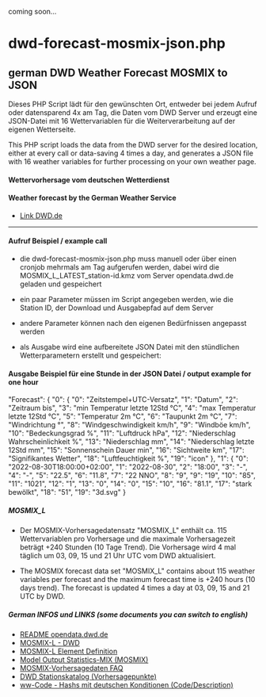 coming soon...

# dwd-forecast-mosmix-json.php
## german DWD Weather Forecast MOSMIX to JSON

Dieses PHP Script lädt für den gewünschten Ort, entweder bei jedem Aufruf oder datensparend 4x am Tag, die Daten vom DWD Server und erzeugt eine JSON-Datei mit 16 Wettervariablen für die Weiterverarbeitung auf der eigenen Wetterseite.

This PHP script loads the data from the DWD server for the desired location, either at every call or data-saving 4 times a day, and generates a JSON file with 16 weather variables for further processing on your own weather page.

#### Wettervorhersage vom deutschen Wetterdienst
#### Weather forecast by the German Weather Service
- [Link DWD.de](https://www.dwd.de/)

---

#### Aufruf Beispiel / example call

- die dwd-forecast-mosmix-json.php muss manuell oder über einen cronjob mehrmals am Tag aufgerufen werden, dabei wird die MOSMIX_L_LATEST_station-id.kmz vom Server opendata.dwd.de geladen und gespeichert

- ein paar Parameter müssen im Script angegeben werden, wie die Station ID, der Download und Ausgabepfad auf dem Server
- andere Parameter können nach den eigenen Bedürfnissen angepasst werden

- als Ausgabe wird eine aufbereitete JSON Datei mit den stündlichen Wetterparametern erstellt und gespeichert:


#### Ausgabe Beispiel für eine Stunde in der JSON Datei / output example for one hour

"Forecast": {
 "0": {
      "0": "Zeitstempel+UTC-Versatz",
      "1": "Datum",
      "2": "Zeitraum bis",
      "3": "min Temperatur letzte 12Std °C",
      "4": "max Temperatur letzte 12Std °C",
      "5": "Temperatur 2m °C",
      "6": "Taupunkt 2m °C",
      "7": "Windrichtung °",
      "8": "Windgeschwindigkeit km/h",
      "9": "Windböe km/h",
      "10": "Bedeckungsgrad %",
      "11": "Luftdruck hPa",
      "12": "Niederschlag Wahrscheinlichkeit %",
      "13": "Niederschlag mm",
      "14": "Niederschlag letzte 12Std mm",
      "15": "Sonnenschein Dauer min",
      "16": "Sichtweite km",
      "17": "Signifikantes Wetter",
      "18": "Luftfeuchtigkeit %",
      "19": "icon"
    },
"1": {
      "0": "2022-08-30T18:00:00+02:00",
      "1": "2022-08-30",
      "2": "18:00",
      "3": "-",
      "4": "-",
      "5": "22.5",
      "6": "11.8",
      "7": "22 NNO",
      "8": "9",
      "9": "19",
      "10": "85",
      "11": "1021",
      "12": "1",
      "13": "0",
      "14": "0",
      "15": "10",
      "16": "81.1",
      "17": "stark bewölkt",
      "18": "51",
      "19": "3d.svg"
 }


##### MOSMIX_L
- Der MOSMIX-Vorhersagedatensatz "MOSMIX_L" enthält ca. 115 Wettervariablen pro Vorhersage und die maximale Vorhersagezeit beträgt +240 Stunden (10 Tage Trend). Die Vorhersage wird 4 mal täglich um 03, 09, 15 und 21 Uhr UTC vom DWD aktualisiert. 

- The MOSMIX forecast data set "MOSMIX_L" contains about 115 weather variables per forecast and the maximum forecast time is +240 hours (10 days trend). The forecast is updated 4 times a day at 03, 09, 15 and 21 UTC by DWD.


##### German INFOS und LINKS (some documents you can switch to english)
- [README opendata.dwd.de ](https://opendata.dwd.de/README.txt)
- [MOSMIX-L - DWD ](https://dwd-geoportal.de/products/G_FJM/)
- [MOSMIX-L Element Definition ](https://www.dwd.de/DE/leistungen/opendata/help/schluessel_datenformate/kml/mosmix_elemente_xls.xlsx?__blob=publicationFile&v=7)
- [Model Output Statistics-MIX (MOSMIX)](https://www.dwd.de/DE/leistungen/met_verfahren_mosmix/met_verfahren_mosmix.html)
- [MOSMIX-Vorhersagedaten FAQ](https://rcccm.dwd.de/DE/leistungen/met_verfahren_mosmix/faq/faq_mosmix_node.html)
- [DWD Stationskatalog (Vorhersagepunkte)](https://www.dwd.de/DE/leistungen/met_verfahren_mosmix/mosmix_stationskatalog.cfg?view=nasPublication&nn=16102)
- [ww-Code - Hashs mit deutschen Konditionen (Code/Description)](https://wetterkanal.kachelmannwetter.com/was-ist-der-ww-code-in-der-meteorologie/)


